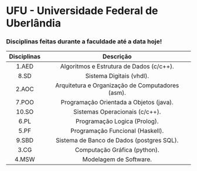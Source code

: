 # UFU - Universidade Federal de Uberlândia

### Disciplinas feitas durante a faculdade até a data hoje!  

Disciplinas | Descrição  
:-----------: | :----------:
1.AED         | Algoritmos e Estrutura de Dados (c/c++).
8.SD          | Sistema Digitais (vhdl).
2.AOC         | Arquitetura e Organização de Computadores (asm).
7.POO         | Programação Orientada a Objetos (java).
10.SO          | Sistemas Operacionais (c/c++).
6.PL          | Programação Logica (Prolog).
5.PF          | Programação Funcional (Haskell).
9.SBD         | Sistema de Banco de Dados (postgres SQL).
3.CG          | Computação Gráfica (python).
4.MSW         | Modelagem de Software.
